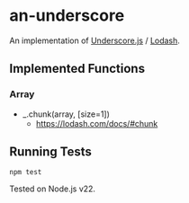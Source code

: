 # an-underscore

An implementation of [Underscore.js](https://underscorejs.org/) / [Lodash](https://lodash.com/docs/).

## Implemented Functions

### Array

* _.chunk(array, [size=1])
  * https://lodash.com/docs/#chunk

## Running Tests

```
npm test
```

Tested on Node.js v22.
